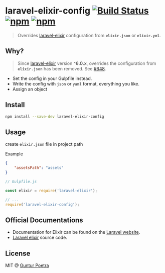 # laravel-elixir-config [![Build Status](https://travis-ci.org/iguntur/laravel-elixir-config.svg?branch=master)](https://travis-ci.org/iguntur/laravel-elixir-config) [![npm](https://img.shields.io/npm/v/laravel-elixir-config.svg?style=flat-square)](https://npmjs.com/package/laravel-elixir-config) [![npm](https://img.shields.io/npm/l/laravel-elixir-config.svg?style=flat-square)](#)

> Overrides [laravel-elixir](https://github.com/laravel/elixir) configuration from **`elixir.json`** or **`elixir.yml`**.


## Why?

> Since [laravel-elixir](https://github.com/laravel/elixir) version **^6.0.x**, overrides the configuration from **`elixir.json`** has been removed. See [#648](https://github.com/laravel/elixir/issues/648).

- Set the config in your Gulpfile instead.
- Write the config with `json` or `yaml` format, everything you like.
- Assign an object


## Install

``` bash
npm install --save-dev laravel-elixir-config
```


## Usage

create `elixir.json` file in project path

Example

``` json
{
    "assetsPath": "assets"
}
```


``` js
// Gulpfile.js

const elixir = require('laravel-elixir');

// ...
require('laravel-elixir-config');
```

## Official Documentations

- Documentation for Elixir can be found on the [Laravel website](http://laravel.com/docs/elixir).
- [Laravel elixir](https://github.com/laravel/elixir) source code.


## License

MIT @ [Guntur Poetra](http://guntur.starmediateknik.com)

